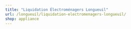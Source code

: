 ```yaml
---
title: "Liquidation Électroménagers Longueuil"
url: /longueuil/liquidation-electromenagers-longueuil/
shop: appliance
---
```


